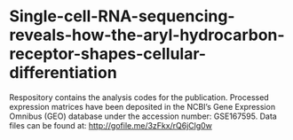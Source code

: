 # Single-cell-RNA-sequencing-reveals-how-the-aryl-hydrocarbon-receptor-shapes-cellular-differentiation
Respository contains the analysis codes for the publication. Processed expression matrices have been deposited in the NCBI’s Gene Expression Omnibus (GEO) database under the accession number: GSE167595. Data files can be found at: http://gofile.me/3zFkx/rQ6jClg0w

